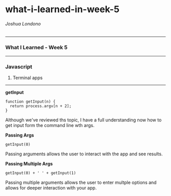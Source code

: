 # what-i-learned-in-week-5

###### Joshua Londono

---

### What I Learned - Week 5
---

### Javascript

1. Terminal apps 

---

__getInput__

~~~~
function getInput(n) {
  return process.argv[n + 2];
}
~~~~

Although we've reviewed ths topic, I have a full understanding now how to get input form the command line wth args. 


__Passing Args__

~~~~
getInput(0)
~~~~

Passing arguments allows the user to interact with the app and see results.

__Passing Multiple Args__

~~~~
getInput(0) + ' ' + getInput(1)
~~~~

Passing multiple arguments allows the user to enter multple options and allows for deeper interaction with your app. 

